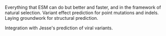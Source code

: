 Everything that ESM can do but better and faster, and in the framework of natural selection. Variant effect prediction for point mutations and indels. Laying groundwork for structural prediction.

Integration with Jesse's prediction of viral variants.